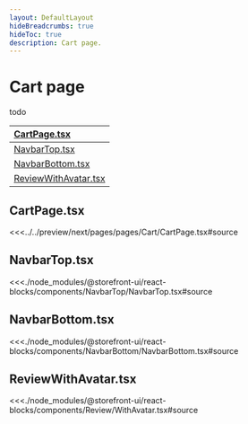 ```yaml
---
layout: DefaultLayout
hideBreadcrumbs: true
hideToc: true
description: Cart page.
---
```


# Cart page

<!-- vue -->

todo

<!-- end vue -->
<!-- react -->

| [CartPage.tsx](#cartpage-tsx)                 |
| :-------------------------------------------- |
| [NavbarTop.tsx](#navbartop-tsx)               |
| [NavbarBottom.tsx](#navbarbottom-tsx)         |
| [ReviewWithAvatar.tsx](#reviewwithavatar-tsx) |

## CartPage.tsx

<Showcase react-base-path="http://localhost:3003" showcase-name="Cart/CartPage" style="min-height:600px">

<<<../../preview/next/pages/pages/Cart/CartPage.tsx#source

</Showcase>

## NavbarTop.tsx

<Showcase showcase-name="NavbarTop/NavbarTop" style="min-height:300px">

<<<./node_modules/@storefront-ui/react-blocks/components/NavbarTop/NavbarTop.tsx#source

</Showcase>

## NavbarBottom.tsx

<Showcase showcase-name="NavbarBottom/NavbarBottom" style="min-height:300px">

<<<./node_modules/@storefront-ui/react-blocks/components/NavbarBottom/NavbarBottom.tsx#source

</Showcase>

## ReviewWithAvatar.tsx

<Showcase showcase-name="Review/WithAvatar" style="min-height:300px">

<<<./node_modules/@storefront-ui/react-blocks/components/Review/WithAvatar.tsx#source

</Showcase>
<!-- end react -->
